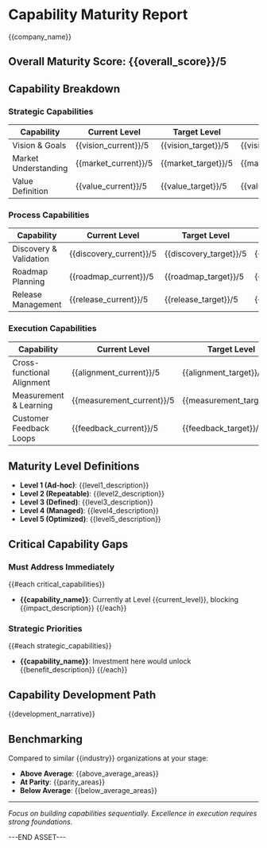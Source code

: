 # Capability Maturity Report
{{company_name}}

## Overall Maturity Score: {{overall_score}}/5

## Capability Breakdown

### Strategic Capabilities
| Capability | Current Level | Target Level | Gap |
|------------|---------------|--------------|-----|
| Vision & Goals | {{vision_current}}/5 | {{vision_target}}/5 | {{vision_gap}} |
| Market Understanding | {{market_current}}/5 | {{market_target}}/5 | {{market_gap}} |
| Value Definition | {{value_current}}/5 | {{value_target}}/5 | {{value_gap}} |

### Process Capabilities
| Capability | Current Level | Target Level | Gap |
|------------|---------------|--------------|-----|
| Discovery & Validation | {{discovery_current}}/5 | {{discovery_target}}/5 | {{discovery_gap}} |
| Roadmap Planning | {{roadmap_current}}/5 | {{roadmap_target}}/5 | {{roadmap_gap}} |
| Release Management | {{release_current}}/5 | {{release_target}}/5 | {{release_gap}} |

### Execution Capabilities
| Capability | Current Level | Target Level | Gap |
|------------|---------------|--------------|-----|
| Cross-functional Alignment | {{alignment_current}}/5 | {{alignment_target}}/5 | {{alignment_gap}} |
| Measurement & Learning | {{measurement_current}}/5 | {{measurement_target}}/5 | {{measurement_gap}} |
| Customer Feedback Loops | {{feedback_current}}/5 | {{feedback_target}}/5 | {{feedback_gap}} |

## Maturity Level Definitions
- **Level 1 (Ad-hoc)**: {{level1_description}}
- **Level 2 (Repeatable)**: {{level2_description}}
- **Level 3 (Defined)**: {{level3_description}}
- **Level 4 (Managed)**: {{level4_description}}
- **Level 5 (Optimized)**: {{level5_description}}

## Critical Capability Gaps

### Must Address Immediately
{{#each critical_capabilities}}
- **{{capability_name}}**: Currently at Level {{current_level}}, blocking {{impact_description}}
{{/each}}

### Strategic Priorities
{{#each strategic_capabilities}}
- **{{capability_name}}**: Investment here would unlock {{benefit_description}}
{{/each}}

## Capability Development Path
{{development_narrative}}

## Benchmarking
Compared to similar {{industry}} organizations at your stage:
- **Above Average**: {{above_average_areas}}
- **At Parity**: {{parity_areas}}
- **Below Average**: {{below_average_areas}}

---
*Focus on building capabilities sequentially. Excellence in execution requires strong foundations.*

---END ASSET---